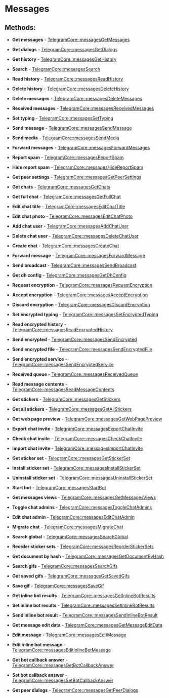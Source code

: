 # Messages

## Methods:

* **Get messages** - [TelegramCore::messagesGetMessages](methods/getmessages.md)

* **Get dialogs** - [TelegramCore::messagesGetDialogs](methods/getdialogs.md)

* **Get history** - [TelegramCore::messagesGetHistory](methods/gethistory.md)

* **Search** - [TelegramCore::messagesSearch](methods/search.md)

* **Read history** - [TelegramCore::messagesReadHistory](methods/readhistory.md)

* **Delete history** - [TelegramCore::messagesDeleteHistory](methods/deletehistory.md)

* **Delete messages** - [TelegramCore::messagesDeleteMessages](methods/deletemessages.md)

* **Received messages** - [TelegramCore::messagesReceivedMessages](methods/receivedmessages.md)

* **Set typing** - [TelegramCore::messagesSetTyping](methods/settyping.md)

* **Send message** - [TelegramCore::messagesSendMessage](methods/sendmessage.md)

* **Send media** - [TelegramCore::messagesSendMedia](methods/sendmedia.md)

* **Forward messages** - [TelegramCore::messagesForwardMessages](methods/forwardmessages.md)

* **Report spam** - [TelegramCore::messagesReportSpam](methods/reportspam.md)

* **Hide report spam** - [TelegramCore::messagesHideReportSpam](methods/hidereportspam.md)

* **Get peer settings** - [TelegramCore::messagesGetPeerSettings](methods/getpeersettings.md)

* **Get chats** - [TelegramCore::messagesGetChats](methods/getchats.md)

* **Get full chat** - [TelegramCore::messagesGetFullChat](methods/getfullchat.md)

* **Edit chat title** - [TelegramCore::messagesEditChatTitle](methods/editchattitle.md)

* **Edit chat photo** - [TelegramCore::messagesEditChatPhoto](methods/editchatphoto.md)

* **Add chat user** - [TelegramCore::messagesAddChatUser](methods/addchatuser.md)

* **Delete chat user** - [TelegramCore::messagesDeleteChatUser](methods/deletechatuser.md)

* **Create chat** - [TelegramCore::messagesCreateChat](methods/createchat.md)

* **Forward message** - [TelegramCore::messagesForwardMessage](methods/forwardmessage.md)

* **Send broadcast** - [TelegramCore::messagesSendBroadcast](methods/sendbroadcast.md)

* **Get dh config** - [TelegramCore::messagesGetDhConfig](methods/getdhconfig.md)

* **Request encryption** - [TelegramCore::messagesRequestEncryption](methods/requestencryption.md)

* **Accept encryption** - [TelegramCore::messagesAcceptEncryption](methods/acceptencryption.md)

* **Discard encryption** - [TelegramCore::messagesDiscardEncryption](methods/discardencryption.md)

* **Set encrypted typing** - [TelegramCore::messagesSetEncryptedTyping](methods/setencryptedtyping.md)

* **Read encrypted history** - [TelegramCore::messagesReadEncryptedHistory](methods/readencryptedhistory.md)

* **Send encrypted** - [TelegramCore::messagesSendEncrypted](methods/sendencrypted.md)

* **Send encrypted file** - [TelegramCore::messagesSendEncryptedFile](methods/sendencryptedfile.md)

* **Send encrypted service** - [TelegramCore::messagesSendEncryptedService](methods/sendencryptedservice.md)

* **Received queue** - [TelegramCore::messagesReceivedQueue](methods/receivedqueue.md)

* **Read message contents** - [TelegramCore::messagesReadMessageContents](methods/readmessagecontents.md)

* **Get stickers** - [TelegramCore::messagesGetStickers](methods/getstickers.md)

* **Get all stickers** - [TelegramCore::messagesGetAllStickers](methods/getallstickers.md)

* **Get web page preview** - [TelegramCore::messagesGetWebPagePreview](methods/getwebpagepreview.md)

* **Export chat invite** - [TelegramCore::messagesExportChatInvite](methods/exportchatinvite.md)

* **Check chat invite** - [TelegramCore::messagesCheckChatInvite](methods/checkchatinvite.md)

* **Import chat invite** - [TelegramCore::messagesImportChatInvite](methods/importchatinvite.md)

* **Get sticker set** - [TelegramCore::messagesGetStickerSet](methods/getstickerset.md)

* **Install sticker set** - [TelegramCore::messagesInstallStickerSet](methods/installstickerset.md)

* **Uninstall sticker set** - [TelegramCore::messagesUninstallStickerSet](methods/uninstallstickerset.md)

* **Start bot** - [TelegramCore::messagesStartBot](methods/startbot.md)

* **Get messages views** - [TelegramCore::messagesGetMessagesViews](methods/getmessagesviews.md)

* **Toggle chat admins** - [TelegramCore::messagesToggleChatAdmins](methods/togglechatadmins.md)

* **Edit chat admin** - [TelegramCore::messagesEditChatAdmin](methods/editchatadmin.md)

* **Migrate chat** - [TelegramCore::messagesMigrateChat](methods/migratechat.md)

* **Search global** - [TelegramCore::messagesSearchGlobal](methods/searchglobal.md)

* **Reorder sticker sets** - [TelegramCore::messagesReorderStickerSets](methods/reorderstickersets.md)

* **Get document by hash** - [TelegramCore::messagesGetDocumentByHash](methods/getdocumentbyhash.md)

* **Search gifs** - [TelegramCore::messagesSearchGifs](methods/searchgifs.md)

* **Get saved gifs** - [TelegramCore::messagesGetSavedGifs](methods/getsavedgifs.md)

* **Save gif** - [TelegramCore::messagesSaveGif](methods/savegif.md)

* **Get inline bot results** - [TelegramCore::messagesGetInlineBotResults](methods/getinlinebotresults.md)

* **Set inline bot results** - [TelegramCore::messagesSetInlineBotResults](methods/setinlinebotresults.md)

* **Send inline bot result** - [TelegramCore::messagesSendInlineBotResult](methods/sendinlinebotresult.md)

* **Get message edit data** - [TelegramCore::messagesGetMessageEditData](methods/getmessageeditdata.md)

* **Edit message** - [TelegramCore::messagesEditMessage](methods/editmessage.md)

* **Edit inline bot message** - [TelegramCore::messagesEditInlineBotMessage](methods/editinlinebotmessage.md)

* **Get bot callback answer** - [TelegramCore::messagesGetBotCallbackAnswer](methods/getbotcallbackanswer.md)

* **Set bot callback answer** - [TelegramCore::messagesSetBotCallbackAnswer](methods/setbotcallbackanswer.md)

* **Get peer dialogs** - [TelegramCore::messagesGetPeerDialogs](methods/getpeerdialogs.md)

